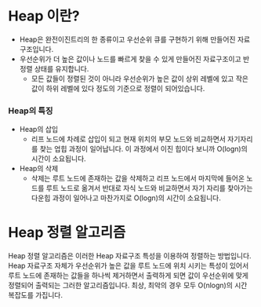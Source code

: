 # Heap 이란?

- Heap은 완전이진트리의 한 종류이고 우선순위 큐를 구현하기 위해 만들어진 자료구조입니다.
- 우선순위가 더 높은 값이나 노드를 빠르게 찾을 수 있게 만들어진 자료구조이고 반정렬 상태를 유지합니다.
    - 모든 값들이 정렬된 것이 아니라 우선순위가 높은 값이 상위 레벨에 있고 작은 값이 하위 레벨에 있다 정도의 기준으로 정렬이 되어있습니다.

### Heap의 특징

- Heap의 삽입
    - 리프 노드에 차례로 삽입이 되고 현재 위치의 부모 노드와 비교하면서 자기자리를 찾는 업힙 과정이 일어납니다. 이 과정에서 이진 힙이다 보니까 O(logn)의 시간이 소요됩니다.
- Heap의 삭제
    - 삭제는 루트 노드에 존재하는 값을 삭제하고 리프 노드에서 마지막에 들어온 노드를 루트 노드로 옮겨서 반대로 자식 노드와 비교하면서 자기 자리를 찾아가는 다운힙 과정이 일어나고 마찬가지로 O(logn)의 시간이 소요됩니다.

# Heap 정렬 알고리즘

Heap 정렬 알고리즘은 이러한 Heap 자료구조 특성을 이용하여 정렬하는 방법입니다. Heap 자료구조 자체가 우선순위가 높은 값을 루트 노드에 위치 시키는 특성이 있어서 루트 노드에 존재하는 값들을 하나씩 제거하면서 출력하게 되면 값이 우선순위에 맞게 정렬되어 출력되는 그러한 알고리즘입니다. 최상, 최악의 경우 모두 O(nlogn)의 시간 복잡도를 가집니다.
